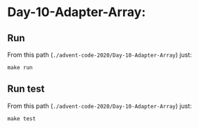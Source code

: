 # Day-10-Adapter-Array: 

## Run

From this path (`./advent-code-2020/Day-10-Adapter-Array`) just:

`make run`

## Run test

From this path (`./advent-code-2020/Day-10-Adapter-Array`) just:

`make test`
